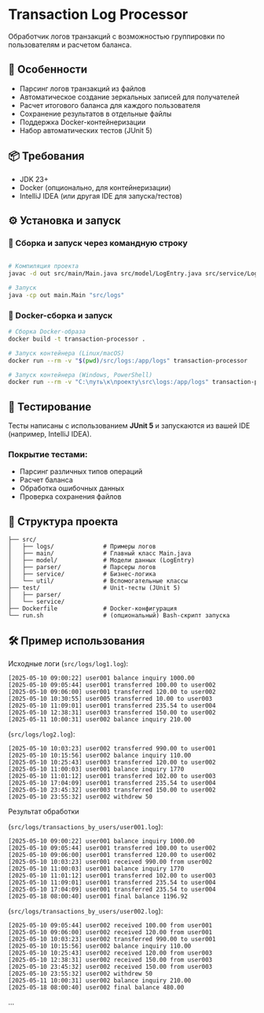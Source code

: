 
# Transaction Log Processor

Обработчик логов транзакций с возможностью группировки по пользователям и расчетом баланса.

## 🚀 Особенности

- Парсинг логов транзакций из файлов
- Автоматическое создание зеркальных записей для получателей
- Расчет итогового баланса для каждого пользователя
- Сохранение результатов в отдельные файлы
- Поддержка Docker-контейнеризации
- Набор автоматических тестов (JUnit 5)

## 📦 Требования

- JDK 23+
- Docker (опционально, для контейнеризации)
- IntelliJ IDEA (или другая IDE для запуска/тестов)

## ⚙️ Установка и запуск

### 🔧 Сборка и запуск через командную строку

```bash

# Компиляция проекта
javac -d out src/main/Main.java src/model/LogEntry.java src/service/LogService.java src/service/LogFileSaver.java src/parser/LogParser.java src/util/FileUtils.java

# Запуск
java -cp out main.Main "src/logs"
```


### 🐳 Docker-сборка и запуск

```bash
# Сборка Docker-образа
docker build -t transaction-processor .

# Запуск контейнера (Linux/macOS)
docker run --rm -v "$(pwd)/src/logs:/app/logs" transaction-processor

# Запуск контейнера (Windows, PowerShell)
docker run --rm -v "C:\путь\к\проекту\src\logs:/app/logs" transaction-processor
```

## 🧪 Тестирование

Тесты написаны с использованием **JUnit 5** и запускаются из вашей IDE (например, IntelliJ IDEA).

### Покрытие тестами:

* Парсинг различных типов операций
* Расчет баланса
* Обработка ошибочных данных
* Проверка сохранения файлов

## 📂 Структура проекта

```
├── src/
│   ├── logs/              # Примеры логов
│   ├── main/              # Главный класс Main.java
│   ├── model/             # Модели данных (LogEntry)
│   ├── parser/            # Парсеры логов
│   ├── service/           # Бизнес-логика
│   └── util/              # Вспомогательные классы
├── test/                  # Unit-тесты (JUnit 5)
│   ├── parser/
│   └── service/
├── Dockerfile             # Docker-конфигурация
└── run.sh                 # (опциональный) Bash-скрипт запуска
```

## 🛠 Пример использования

Исходные логи 
(`src/logs/log1.log`):
```
[2025-05-10 09:00:22] user001 balance inquiry 1000.00
[2025-05-10 09:05:44] user001 transferred 100.00 to user002
[2025-05-10 09:06:00] user001 transferred 120.00 to user002
[2025-05-10 10:30:55] user005 transferred 10.00 to user003
[2025-05-10 11:09:01] user001 transferred 235.54 to user004
[2025-05-10 12:38:31] user003 transferred 150.00 to user002
[2025-05-11 10:00:31] user002 balance inquiry 210.00
```

(`src/logs/log2.log`):
```
[2025-05-10 10:03:23] user002 transferred 990.00 to user001
[2025-05-10 10:15:56] user002 balance inquiry 110.00
[2025-05-10 10:25:43] user003 transferred 120.00 to user002
[2025-05-10 11:00:03] user001 balance inquiry 1770
[2025-05-10 11:01:12] user001 transferred 102.00 to user003
[2025-05-10 17:04:09] user001 transferred 235.54 to user004
[2025-05-10 23:45:32] user003 transferred 150.00 to user002
[2025-05-10 23:55:32] user002 withdrew 50
```

Результат обработки 

(`src/logs/transactions_by_users/user001.log`):
```
[2025-05-10 09:00:22] user001 balance inquiry 1000.00
[2025-05-10 09:05:44] user001 transferred 100.00 to user002
[2025-05-10 09:06:00] user001 transferred 120.00 to user002
[2025-05-10 10:03:23] user001 received 990.00 from user002
[2025-05-10 11:00:03] user001 balance inquiry 1770
[2025-05-10 11:01:12] user001 transferred 102.00 to user003
[2025-05-10 11:09:01] user001 transferred 235.54 to user004
[2025-05-10 17:04:09] user001 transferred 235.54 to user004
[2025-05-18 08:00:40] user001 final balance 1196.92
```

(`src/logs/transactions_by_users/user002.log`):
```
[2025-05-10 09:05:44] user002 received 100.00 from user001
[2025-05-10 09:06:00] user002 received 120.00 from user001
[2025-05-10 10:03:23] user002 transferred 990.00 to user001
[2025-05-10 10:15:56] user002 balance inquiry 110.00
[2025-05-10 10:25:43] user002 received 120.00 from user003
[2025-05-10 12:38:31] user002 received 150.00 from user003
[2025-05-10 23:45:32] user002 received 150.00 from user003
[2025-05-10 23:55:32] user002 withdrew 50
[2025-05-11 10:00:31] user002 balance inquiry 210.00
[2025-05-18 08:00:40] user002 final balance 480.00
```
...

```
